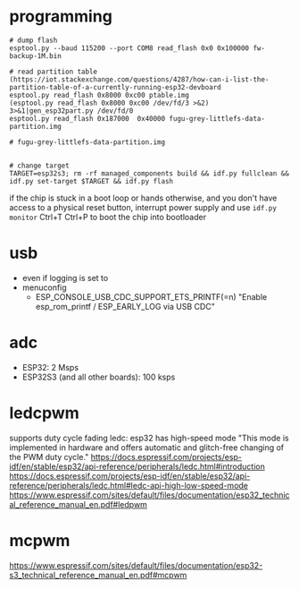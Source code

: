 # programming

```
# dump flash
esptool.py --baud 115200 --port COM8 read_flash 0x0 0x100000 fw-backup-1M.bin 

# read partition table (https://iot.stackexchange.com/questions/4287/how-can-i-list-the-partition-table-of-a-currently-running-esp32-devboard
esptool.py read_flash 0x8000 0xc00 ptable.img
(esptool.py read_flash 0x8000 0xc00 /dev/fd/3 >&2) 3>&1|gen_esp32part.py /dev/fd/0
esptool.py read_flash 0x187000  0x40000 fugu-grey-littlefs-data-partition.img

# fugu-grey-littlefs-data-partition.img


# change target
TARGET=esp32s3; rm -rf managed_components build && idf.py fullclean && idf.py set-target $TARGET && idf.py flash

```

if the chip is stuck in a boot loop or hands otherwise, and you don't have access to a physical reset button,
interrupt power supply and use `idf.py monitor` Ctrl+T Ctrl+P to boot the chip into bootloader

# usb

- even if logging is set to
- menuconfig
    - ESP_CONSOLE_USB_CDC_SUPPORT_ETS_PRINTF(=n) "Enable esp_rom_printf / ESP_EARLY_LOG via USB CDC"

# adc

* ESP32: 2 Msps
* ESP32S3 (and all other boards): 100 ksps

# ledcpwm

supports duty cycle fading
ledc: esp32 has high-speed mode
"This mode is implemented in hardware and offers automatic and glitch-free changing of the PWM duty cycle."
https://docs.espressif.com/projects/esp-idf/en/stable/esp32/api-reference/peripherals/ledc.html#introduction
https://docs.espressif.com/projects/esp-idf/en/stable/esp32/api-reference/peripherals/ledc.html#ledc-api-high-low-speed-mode
https://www.espressif.com/sites/default/files/documentation/esp32_technical_reference_manual_en.pdf#ledpwm

# mcpwm

https://www.espressif.com/sites/default/files/documentation/esp32-s3_technical_reference_manual_en.pdf#mcpwm